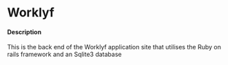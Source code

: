 # Worklyf

#### Description
This is the back end of the Worklyf application site that utilises the Ruby on rails framework and an Sqlite3 database


